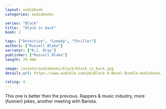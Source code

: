 ```yaml
---
layout: audiobook
categories: audiobooks

series: "Black"
title:  "Black is back"
book: 2

tags: ["Detective", "Comedy", "Thriller"]
authors: ["Russell Blake"]
narrator: ["R.C. Bray"]
publisher: ["Russell Blake"]
length: 7H 40m

image: /assets/audiobooks/black/black_is_back.jpg
details_url: https://www.audible.com/pd/Black-4-Novel-Bundle-Audiobook/B07DTK91ZD

rating: 4
---
```


This one is better then the previous.
Rappers & music industry, more (funnier) jokes, another meeting with Barista.